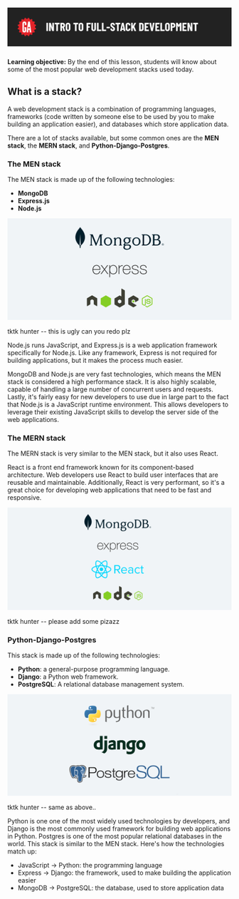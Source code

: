 # ![[Intro to Full Stack Development] - Common Stacks Used in Modern Web Development](./assets/hero.png)

**Learning objective:** By the end of this lesson, students will know about some of the most popular web development stacks used today. 
## What is a stack?

A web development stack is a combination of programming languages, frameworks (code written by someone else to be used by you to make building an application easier), and databases which store application data.

There are a lot of stacks available, but some common ones are the **MEN stack**, the **MERN stack**, and **Python-Django-Postgres**.

### The MEN stack

The MEN stack is made up of the following technologies:

- **MongoDB**
- **Express.js**
- **Node.js**

![the MEN stack](assets/originals/men-stack.png)

tktk hunter -- this is ugly can you redo plz

Node.js runs JavaScript, and Express.js is a web application framework specifically for Node.js.  Like any framework, Express is not required for building applications, but it makes the process much easier.

MongoDB and Node.js are very fast technologies, which means the MEN stack is considered a high performance stack. It is also highly scalable, capable of handling a large number of concurrent users and requests. Lastly, it's fairly easy for new developers to use due in large part to the fact that Node.js is a JavaScript runtime environment. This allows developers to leverage their existing JavaScript skills to develop the server side of the web applications. 
### The MERN stack

The MERN stack is very similar to the MEN stack, but it also uses React. 

React is a front end framework known for its component-based architecture. Web developers use React to build user interfaces that are reusable and maintainable. Additionally, React is very performant, so it's a great choice for developing web applications that need to be fast and responsive.

![the MERN stack](assets/originals/mern-stack.png)

tktk hunter -- please add some pizazz 

### Python-Django-Postgres

This stack is made up of the following technologies:

- **Python**: a general-purpose programming language.
- **Django**: a Python web framework.
- **PostgreSQL**: A relational database management system. 

![Python-Django-Postgres stack](assets/originals/python-django-postgres.png)


tktk hunter -- same as above..

Python is one one of the most widely used technologies by developers, and Django is the most commonly used framework for building web applications in Python.  Postgres is one of the most popular relational databases in the world.  This stack is similar to the MEN stack.  Here's how the technologies match up:

- JavaScript -> Python: the programming language
- Express -> Django: the framework, used to make building the application easier
- MongoDB -> PostgreSQL: the database, used to store application data

